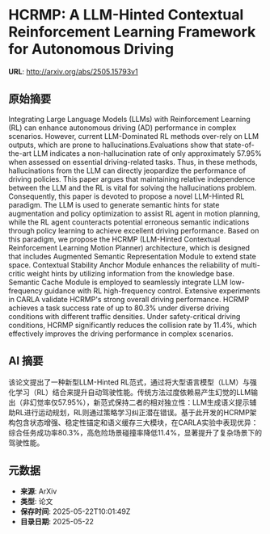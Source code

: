 # HCRMP: A LLM-Hinted Contextual Reinforcement Learning Framework for Autonomous Driving

**URL**: http://arxiv.org/abs/2505.15793v1

## 原始摘要

Integrating Large Language Models (LLMs) with Reinforcement Learning (RL) can
enhance autonomous driving (AD) performance in complex scenarios. However,
current LLM-Dominated RL methods over-rely on LLM outputs, which are prone to
hallucinations.Evaluations show that state-of-the-art LLM indicates a
non-hallucination rate of only approximately 57.95% when assessed on essential
driving-related tasks. Thus, in these methods, hallucinations from the LLM can
directly jeopardize the performance of driving policies. This paper argues that
maintaining relative independence between the LLM and the RL is vital for
solving the hallucinations problem. Consequently, this paper is devoted to
propose a novel LLM-Hinted RL paradigm. The LLM is used to generate semantic
hints for state augmentation and policy optimization to assist RL agent in
motion planning, while the RL agent counteracts potential erroneous semantic
indications through policy learning to achieve excellent driving performance.
Based on this paradigm, we propose the HCRMP (LLM-Hinted Contextual
Reinforcement Learning Motion Planner) architecture, which is designed that
includes Augmented Semantic Representation Module to extend state space.
Contextual Stability Anchor Module enhances the reliability of multi-critic
weight hints by utilizing information from the knowledge base. Semantic Cache
Module is employed to seamlessly integrate LLM low-frequency guidance with RL
high-frequency control. Extensive experiments in CARLA validate HCRMP's strong
overall driving performance. HCRMP achieves a task success rate of up to 80.3%
under diverse driving conditions with different traffic densities. Under
safety-critical driving conditions, HCRMP significantly reduces the collision
rate by 11.4%, which effectively improves the driving performance in complex
scenarios.


## AI 摘要

该论文提出了一种新型LLM-Hinted RL范式，通过将大型语言模型（LLM）与强化学习（RL）结合来提升自动驾驶性能。传统方法过度依赖易产生幻觉的LLM输出（非幻觉率仅57.95%），新范式保持二者的相对独立性：LLM生成语义提示辅助RL进行运动规划，RL则通过策略学习纠正潜在错误。基于此开发的HCRMP架构包含状态增强、稳定性锚定和语义缓存三大模块，在CARLA实验中表现优异：综合任务成功率80.3%，高危险场景碰撞率降低11.4%，显著提升了复杂场景下的驾驶性能。

## 元数据

- **来源**: ArXiv
- **类型**: 论文
- **保存时间**: 2025-05-22T10:01:49Z
- **目录日期**: 2025-05-22
